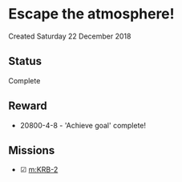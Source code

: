 # Escape the atmosphere!
Created Saturday 22 December 2018

Status
------
Complete

Reward
------

* 20800-4-8 - 'Achieve goal' complete!


Missions
--------

* ☑ [m:KRB-2](../m/KRB-2.markdown)


